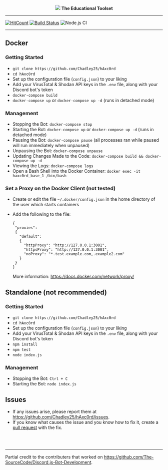 <p align="center">
<a href="https://chadley25.github.io/h@xc0rd.html"><img src="https://i.imgur.com/99xPxli.png"></a>
<b>The Educational Toolset</b>
</p>

-----

[![HitCount](http://hits.dwyl.com/Chadley25/hAxc0rd.svg)](http://hits.dwyl.com/Chadley25/hAxc0rd)
[![Build Status](https://travis-ci.com/Chadley25/hAxc0rd.svg?token=cdwACNbYGBdNzM9z8yGp&branch=master)](https://travis-ci.com/Chadley25/hAxc0rd)
![Node.js CI](https://github.com/Chadley25/hAxc0rd/workflows/Node.js%20CI/badge.svg)

-----

## Docker

### Getting Started
- `git clone https://github.com/Chadley25/hAxc0rd`
- `cd hAxc0rd`
- Set up the configuration file (`config.json`) to your liking
- Add your VirusTotal & Shodan API keys in the `.env` file, along with your Discord bot's token
- `docker-compose build`
- `docker-compose up` or `docker-compose up -d` (runs in detached mode)

### Management
- Stopping the Bot: `docker-compose stop`
- Starting the Bot: `docker-compose up` or `docker-compose up -d` (runs in detached mode)
- Pausing the Bot: `docker-compose pause` (all processes ran while paused will run immediately when unpaused)
- Unpausing the Bot: `docker-compose unpause`
- Updating Changes Made to the Code: `docker-compose build && docker-compose up -d`
- Viewing the Logs: `docker-compose logs`
- Open a Bash Shell into the Docker Container: `docker exec -it haxc0rd_base_1 /bin/bash`

### Set a Proxy on the Docker Client (not tested)
- Create or edit the file `~/.docker/config.json` in the home directory of the user which starts containers
- Add the following to the file:
    ```
    {
     "proxies":
     {
       "default":
       {
         "httpProxy": "http://127.0.0.1:3001",
         "httpsProxy": "http://127.0.0.1:3001",
         "noProxy": "*.test.example.com,.example2.com"
       }
     }
    }
    ```

    More information: https://docs.docker.com/network/proxy/

## Standalone (not recommended)

### Getting Started
- `git clone https://github.com/Chadley25/hAxc0rd`
- `cd hAxc0rd`
- Set up the configuration file (`config.json`) to your liking
- Add your VirusTotal & Shodan API keys in the `.env` file, along with your Discord bot's token
- `npm install`
- `npm test`
- `node index.js`

### Management
- Stopping the Bot: `Ctrl + C`
- Starting the Bot: `node index.js`



## Issues
- If any issues arise, please report them at https://github.com/Chadley25/hAxc0rd/issues.
- If you know what causes the issue and you know how to fix it, create a [pull request](https://github.com/Chadley25/hAxc0rd/pulls) with the fix.

<br/><br/>

-----

Partial credit to the contributers that worked on https://github.com/The-SourceCode/Discord.js-Bot-Development.